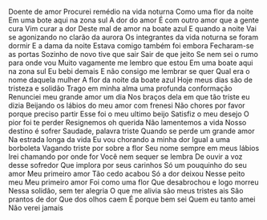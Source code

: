 Doente de amor
Procurei remédio na vida noturna
Como uma flor da noite
Em uma bote aqui na zona sul
A dor do amor
É com outro amor que a gente cura
Vim curar a dor
Deste mal de amor na boate azul
E quando a noite
Vai se agonizando no clarão da aurora
Os integrantes da vida noturna se foram dormir
E a dama da noite
Estava comigo também foi embora
Fecharam-se as portas
Sozinho de novo tive que sair
Sair de que jeito
Se nem sei o rumo para onde vou
Muito vagamente me lembro que estou
Em uma boate aqui na zona sul
Eu bebi demais
E não consigo me lembrar se quer
Qual era o nome daquela mulher
A flor da noite da boate azul
Hoje meus dias são de tristeza e solidão
Trago em minha alma uma profunda conformação
Renunciei meu grande amor um dia
Nos braços dela em que tão triste eu dizia
Beijando os lábios do meu amor com frenesi
Não chores por favor porque preciso partir
Esse foi o meu ultimo beijo
Satisfiz o meu desejo
O pior foi te perder
Resignemos oh querida
Não lamentemos a vida
Nosso destino é sofrer
Saudade, palavra triste
Quando se perde um grande amor
Na estrada longa da vida
Eu vou chorando a minha dor
Igual a uma borboleta
Vagando triste por sobre a flor
Seu nome sempre em meus lábios
Irei chamando por onde for
Você nem sequer se lembra
De ouvir a voz desse sofredor
Que implora por seus carinhos
Só um pouquinho do seu amor
Meu primeiro amor
Tão cedo acabou
Só a dor deixou
Nesse peito meu
Meu primeiro amor
Foi como uma flor
Que desabrochou e logo morreu
Nessa solidão, sem ter alegria
O que me alivia são meus tristes ais
São prantos de dor
Que dos olhos caem
É porque bem sei
Quem eu tanto amei
Não verei jamais